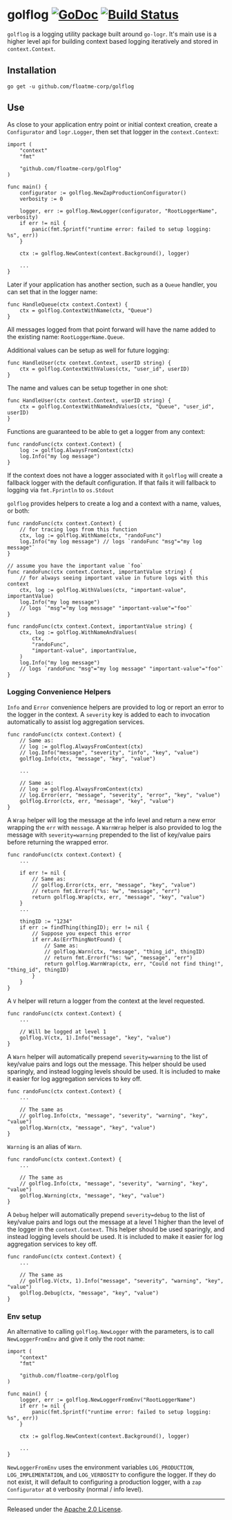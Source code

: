 # golflog [![GoDoc][doc-img]][doc] [![Build Status][ci-img]][ci]

`golflog` is a logging utility package built around `go-logr`. It's main use
is a higher level api for building context based logging iteratively and
stored in `context.Context`.

## Installation

	go get -u github.com/floatme-corp/golflog

## Use

As close to your application entry point or initial context creation, create
a `Configurator` and `logr.Logger`, then set that logger in the
`context.Context`:
```golang
import (
    "context"
    "fmt"

    "github.com/floatme-corp/golflog"
)

func main() {
    configurator := golflog.NewZapProductionConfigurator()
    verbosity := 0

    logger, err := golflog.NewLogger(configurator, "RootLoggerName", verbosity)
    if err != nil {
        panic(fmt.Sprintf("runtime error: failed to setup logging: %s", err))
    }

    ctx := golflog.NewContext(context.Background(), logger)

    ...
}
```
Later if your application has another section, such as a `Queue` handler, you
can set that in the logger name:
```golang
func HandleQueue(ctx context.Context) {
    ctx = golflog.ContextWithName(ctx, "Queue")
}
```
All messages logged from that point forward will have the name added to the
existing name: `RootLoggerName.Queue`.

Additional values can be setup as well for future logging:
```golang
func HandleUser(ctx context.Context, userID string) {
    ctx = golflog.ContextWithValues(ctx, "user_id", userID)
}
```

The name and values can be setup together in one shot:
```golang
func HandleUser(ctx context.Context, userID string) {
    ctx = golflog.ContextWithNameAndValues(ctx, "Queue", "user_id", userID)
}
```

Functions are guaranteed to be able to get a logger from any context:
```golang
func randoFunc(ctx context.Context) {
    log := golflog.AlwaysFromContext(ctx)
    log.Info("my log message")
}
```
If the context does not have a logger associated with it `golflog` will
create a fallback logger with the default configuration. If that fails
it will fallback to logging via `fmt.Fprintln` to `os.Stdout`

`golflog` provides helpers to create a log and a context with a name, values,
or both:
```golang
func randoFunc(ctx context.Context) {
    // for tracing logs from this function
    ctx, log := golflog.WithName(ctx, "randoFunc")
    log.Info("my log message") // logs `randoFunc "msg"="my log message"`
}

// assume you have the important value `foo`
func randoFunc(ctx context.Context, importantValue string) {
    // for always seeing important value in future logs with this context
    ctx, log := golflog.WithValues(ctx, "important-value", importantValue)
    log.Info("my log message")
    // logs `"msg"="my log message" "important-value"="foo"`
}

func randoFunc(ctx context.Context, importantValue string) {
    ctx, log := golflog.WithNameAndValues(
        ctx,
        "randoFunc",
        "important-value", importantValue,
    )
    log.Info("my log message")
    // logs `randoFunc "msg"="my log message" "important-value"="foo"`
}
```

### Logging Convenience Helpers

`Info` and `Error` convenience helpers are provided to log or report an error
to the logger in the context. A `severity` key is added to each to invocation
automatically to assist log aggregation services.

```golang
func randoFunc(ctx context.Context) {
    // Same as:
    // log := golflog.AlwaysFromContext(ctx)
    // log.Info("message", "severity", "info", "key", "value")
    golflog.Info(ctx, "message", "key", "value")

    ...

    // Same as:
    // log := golflog.AlwaysFromContext(ctx)
    // log.Error(err, "message", "severity", "error", "key", "value")
    golflog.Error(ctx, err, "message", "key", "value")
}
```

A `Wrap` helper will log the message at the info level and return a new error
wrapping the `err` with `message`. A `WarnWrap` helper is also provided to log
the message with `severity=warning` prepended to the list of key/value pairs
before returning the wrapped error.

```golang
func randoFunc(ctx context.Context) {
    ...

    if err != nil {
        // Same as:
        // golflog.Error(ctx, err, "message", "key", "value")
        // return fmt.Errorf("%s: %w", "message", "err")
        return golflog.Wrap(ctx, err, "message", "key", "value")
    }
    ...

    thingID := "1234"
    if err := findThing(thingID); err != nil {
        // Suppose you expect this error
        if err.As(ErrThingNotFound) {
            // Same as:
            // golflog.Warn(ctx, "message", "thing_id", thingID)
            // return fmt.Errorf("%s: %w", "message", "err")
            return golflog.WarnWrap(ctx, err, "Could not find thing!", "thing_id", thingID)
        }
    }
}
```

A `V` helper will return a logger from the context at the level requested.

```golang
func randoFunc(ctx context.Context) {
    ...

    // Will be logged at level 1
    golflog.V(ctx, 1).Info("message", "key", "value")
}
```

A `Warn` helper will automatically prepend `severity=warning` to the list of
key/value pairs and logs out the message. This helper should be used sparingly,
and instead logging levels should be used. It is included to make it easier
for log aggregation services to key off.

```golang
func randoFunc(ctx context.Context) {
    ...

    // The same as
    // golflog.Info(ctx, "message", "severity", "warning", "key", "value")
    golflog.Warn(ctx, "message", "key", "value")
}
```

`Warning` is an alias of `Warn`.

```golang
func randoFunc(ctx context.Context) {
    ...

    // The same as
    // golflog.Info(ctx, "message", "severity", "warning", "key", "value")
    golflog.Warning(ctx, "message", "key", "value")
}
```

A `Debug` helper will automatically prepend `severity=debug` to the list of
key/value pairs and logs out the message at a level 1 higher than the level
of the logger in the `context.Context`. This helper should be used sparingly,
and instead logging levels should be used. It is included to make it easier
for log aggregation services to key off.

```golang
func randoFunc(ctx context.Context) {
    ...

    // The same as
    // golflog.V(ctx, 1).Info("message", "severity", "warning", "key", "value")
    golflog.Debug(ctx, "message", "key", "value")
}
```

### Env setup

An alternative to calling `golflog.NewLogger` with the parameters, is to call
`NewLoggerFromEnv` and give it only the root name:
```golang
import (
    "context"
    "fmt"

    "github.com/floatme-corp/golflog
)

func main() {
    logger, err := golflog.NewLoggerFromEnv("RootLoggerName")
    if err != nil {
        panic(fmt.Sprintf("runtime error: failed to setup logging: %s", err))
    }

    ctx := golflog.NewContext(context.Background(), logger)

    ...
}
```
`NewLoggerFromEnv` uses the environment variables `LOG_PRODUCTION`,
`LOG_IMPLEMENTATION`, and `LOG_VERBOSITY` to configure the logger. If they
do not exist, it will default to configuring a production logger, with
a `zap` `Configurator` at `0` verbosity (normal / info level).

-------------------------------------------------------------------------------

Released under the [Apache 2.0 License].

[Apache 2.0 License]: LICENSE
[doc-img]: https://pkg.go.dev/badge/github.com/floatme-corp/golflog
[doc]: https://pkg.go.dev/github.com/floatme-corp/golflog
[ci-img]: https://github.com/floatme-corp/golflog/actions/workflows/test.yaml/badge.svg
[ci]: https://github.com/floatme-corp/golflog/actions/workflows/test.yaml

